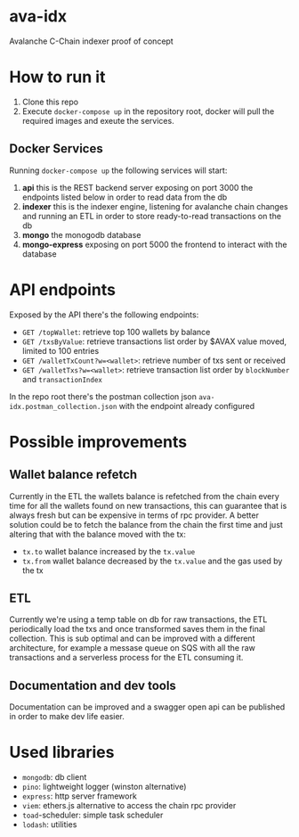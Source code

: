 # ava-idx

Avalanche C-Chain indexer proof of concept

# How to run it

1. Clone this repo
2. Execute `docker-compose up` in the repository root, docker will pull the required images and exeute the services.

## Docker Services

Running `docker-compose up` the following services will start:

1. **api** this is the REST backend server exposing on port 3000 the endpoints listed below in order to read data from the db
2. **indexer** this is the indexer engine, listening for avalanche chain changes and running an ETL in order to store ready-to-read transactions on the db
3. **mongo** the monogodb database
4. **mongo-express** exposing on port 5000 the frontend to interact with the database

# API endpoints

Exposed by the API there's the following endpoints:

- `GET /topWallet`: retrieve top 100 wallets by balance
- `GET /txsByValue`: retrieve transactions list order by $AVAX value moved, limited to 100 entries
- `GET /walletTxCount?w=<wallet>`: retrieve <wallet> number of txs sent or received
- `GET /walletTxs?w=<wallet>`: retrieve <wallet> transaction list order by `blockNumber` and `transactionIndex`

In the repo root there's the postman collection json `ava-idx.postman_collection.json` with the endpoint already configured

# Possible improvements

## Wallet balance refetch

Currently in the ETL the wallets balance is refetched from the chain every time for all the wallets found on new transactions, this can guarantee that is always fresh but can be expensive in terms of rpc provider. A better solution could be to fetch the balance from the chain the first time and just altering that with the balance moved with the tx:

- `tx.to` wallet balance increased by the `tx.value`
- `tx.from` wallet balance decreased by the `tx.value` and the gas used by the tx

## ETL

Currently we're using a temp table on db for raw transactions, the ETL periodically load the txs and once transformed saves them in the final collection. This is sub optimal and can be improved with a different architecture, for example a messase queue on SQS with all the raw transactions and a serverless process for the ETL consuming it.

## Documentation and dev tools

Documentation can be improved and a swagger open api can be published in order to make dev life easier.

# Used libraries

- `mongodb`: db client
- `pino`: lightweight logger (winston alternative)
- `express`: http server framework
- `viem`: ethers.js alternative to access the chain rpc provider
- `toad`-scheduler: simple task scheduler
- `lodash`: utilities

